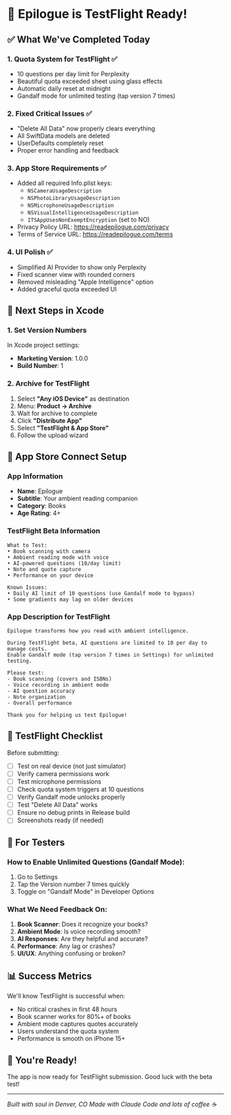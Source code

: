 # 🚀 Epilogue is TestFlight Ready!

## ✅ What We've Completed Today

### 1. **Quota System for TestFlight** ✅
- 10 questions per day limit for Perplexity
- Beautiful quota exceeded sheet using glass effects
- Automatic daily reset at midnight
- Gandalf mode for unlimited testing (tap version 7 times)

### 2. **Fixed Critical Issues** ✅
- "Delete All Data" now properly clears everything
- All SwiftData models are deleted
- UserDefaults completely reset
- Proper error handling and feedback

### 3. **App Store Requirements** ✅
- Added all required Info.plist keys:
  - `NSCameraUsageDescription`
  - `NSPhotoLibraryUsageDescription`
  - `NSMicrophoneUsageDescription`
  - `NSVisualIntelligenceUsageDescription`
  - `ITSAppUsesNonExemptEncryption` (set to NO)
- Privacy Policy URL: https://readepilogue.com/privacy
- Terms of Service URL: https://readepilogue.com/terms

### 4. **UI Polish** ✅
- Simplified AI Provider to show only Perplexity
- Fixed scanner view with rounded corners
- Removed misleading "Apple Intelligence" option
- Added graceful quota exceeded UI

## 📱 Next Steps in Xcode

### 1. Set Version Numbers
In Xcode project settings:
- **Marketing Version**: 1.0.0
- **Build Number**: 1

### 2. Archive for TestFlight
1. Select **"Any iOS Device"** as destination
2. Menu: **Product → Archive**
3. Wait for archive to complete
4. Click **"Distribute App"**
5. Select **"TestFlight & App Store"**
6. Follow the upload wizard

## 📝 App Store Connect Setup

### App Information
- **Name**: Epilogue
- **Subtitle**: Your ambient reading companion
- **Category**: Books
- **Age Rating**: 4+

### TestFlight Beta Information
```
What to Test:
• Book scanning with camera
• Ambient reading mode with voice
• AI-powered questions (10/day limit)
• Note and quote capture
• Performance on your device

Known Issues:
• Daily AI limit of 10 questions (use Gandalf mode to bypass)
• Some gradients may lag on older devices
```

### App Description for TestFlight
```
Epilogue transforms how you read with ambient intelligence.

During TestFlight beta, AI questions are limited to 10 per day to manage costs.
Enable Gandalf mode (tap version 7 times in Settings) for unlimited testing.

Please test:
- Book scanning (covers and ISBNs)
- Voice recording in ambient mode
- AI question accuracy
- Note organization
- Overall performance

Thank you for helping us test Epilogue!
```

## 🎯 TestFlight Checklist

Before submitting:
- [ ] Test on real device (not just simulator)
- [ ] Verify camera permissions work
- [ ] Test microphone permissions
- [ ] Check quota system triggers at 10 questions
- [ ] Verify Gandalf mode unlocks properly
- [ ] Test "Delete All Data" works
- [ ] Ensure no debug prints in Release build
- [ ] Screenshots ready (if needed)

## 🐛 For Testers

### How to Enable Unlimited Questions (Gandalf Mode):
1. Go to Settings
2. Tap the Version number 7 times quickly
3. Toggle on "Gandalf Mode" in Developer Options

### What We Need Feedback On:
1. **Book Scanner**: Does it recognize your books?
2. **Ambient Mode**: Is voice recording smooth?
3. **AI Responses**: Are they helpful and accurate?
4. **Performance**: Any lag or crashes?
5. **UI/UX**: Anything confusing or broken?

## 📊 Success Metrics

We'll know TestFlight is successful when:
- No critical crashes in first 48 hours
- Book scanner works for 80%+ of books
- Ambient mode captures quotes accurately
- Users understand the quota system
- Performance is smooth on iPhone 15+

## 🎉 You're Ready!

The app is now ready for TestFlight submission. Good luck with the beta test!

---

*Built with soul in Denver, CO*
*Made with Claude Code and lots of coffee ☕*